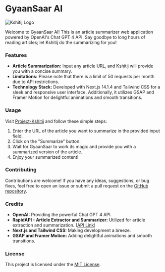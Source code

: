 # GyaanSaar AI

![Kshitij Logo](https://vf33u6a4xs.ufs.sh/f/knEGXHgaJ8qP4rsiutcQvFsDK3aLmd8jtokNYeZ26RXJUf05)

Welcome to GyaanSaar AI! This is an article summarizer web application powered by OpenAI's Chat GPT 4 API. Say goodbye to long hours of reading articles; let Kshitij do the summarizing for you!

### Features

- **Article Summarization:** Input any article URL, and Kshitij will provide you with a concise summary.
- **Limitations:** Please note that there is a limit of 50 requests per month due to API restrictions.
- **Technology Stack:** Developed with Next.js 14.1.4 and Tailwind CSS for a sleek and responsive user interface. Additionally, it utilizes GSAP and Framer Motion for delightful animations and smooth transitions.

### Usage

Visit [Project-Kshitij](https://project-kshitij.vercel.app/) and follow these simple steps:

1. Enter the URL of the article you want to summarize in the provided input field.
2. Click on the "Summarize" button.
3. Wait for GyaanSaar to work its magic and provide you with a summarized version of the article.
4. Enjoy your summarized content!

### Contributing

Contributions are welcome! If you have any ideas, suggestions, or bug fixes, feel free to open an issue or submit a pull request on the [GitHub repository](https://github.com/your-username/Project-Kshitij).

### Credits

- **OpenAI:** Providing the powerful Chat GPT 4 API.
- **RapidAPI - Article Extractor and Summarizer:** Utilized for article extraction and summarization. ([API Link](https://rapidapi.com/restyler/api/article-extractor-and-summarizer/))
- **Next.js and Tailwind CSS:** Making development a breeze.
- **GSAP and Framer Motion:** Adding delightful animations and smooth transitions.

### License

This project is licensed under the [MIT License](LICENSE).
